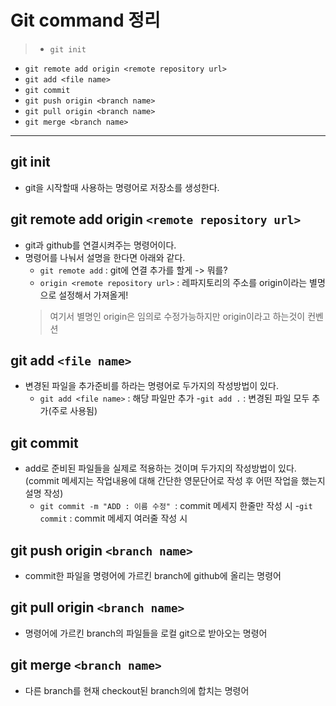 # Git command 정리
>- `git init`
- `git remote add origin <remote repository url>`
- `git add <file name>`
- `git commit`
- `git push origin <branch name>`
- `git pull origin <branch name>`
- `git merge <branch name>`

---
## git init

- git을 시작할때 사용하는 명령어로 저장소를 생성한다.

## git remote add origin `<remote repository url>`

- git과 github를 연결시켜주는 명령어이다.
- 명령어를 나눠서 설명을 한다면 아래와 같다.
	- `git remote add` : git에 연결 추가를 할게 -> 뭐를?
	- `origin <remote repository url>` : 레파지토리의 주소를 origin이라는 별명으로 설정해서 가져올게!
    >여기서 별명인 origin은 임의로 수정가능하지만 origin이라고 하는것이 컨벤션
    
## git add `<file name>`

- 변경된 파일을 추가준비를 하라는 명령어로 두가지의 작성방법이 있다.
	- `git add <file name>` : 해당 파일만 추가
	-`git add .` : 변경된 파일 모두 추가(주로 사용됨)

## git commit

- add로 준비된 파일들을 실제로 적용하는 것이며 두가지의 작성방법이 있다.
(commit 메세지는 작업내용에 대해 간단한 영문단어로 작성 후 어떤 작업을 했는지 설명 작성)
	- `git commit -m "ADD : 이름 수정" `: commit 메세지 한줄만 작성 시
	-`git commit` : commit 메세지 여러줄 작성 시
    
## git push origin `<branch name>`

- commit한 파일을 명령어에 가르킨 branch에 github에 올리는 명령어

## git pull origin `<branch name>`
- 명령어에 가르킨 branch의 파일들을 로컬 git으로 받아오는 명령어

## git merge `<branch name>`
- 다른 branch를 현재 checkout된 branch의에 합치는 명령어
